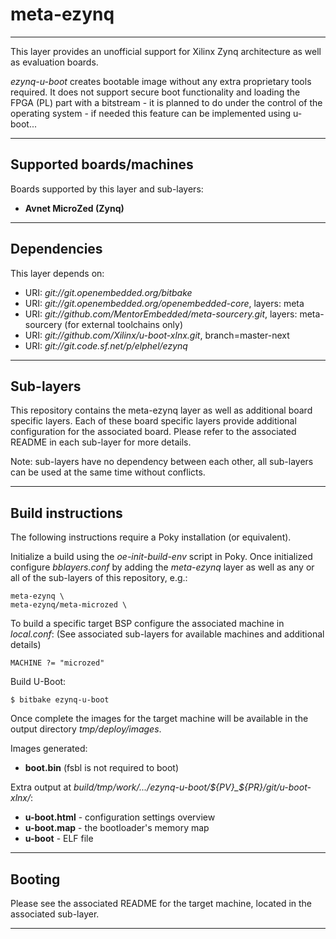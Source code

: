 # meta-ezynq
***
This layer provides an unofficial support for Xilinx Zynq architecture 
as well as evaluation boards.

*ezynq-u-boot* creates bootable image without any extra proprietary tools required.
It does not support secure boot functionality and loading the FPGA (PL) part 
with a bitstream - it is planned to do under the control of the operating system - 
if needed this feature can be implemented using u-boot...
***
## Supported boards/machines
Boards supported by this layer and sub-layers:

* **Avnet MicroZed (Zynq)**
***
## Dependencies
This layer depends on:

* URI: *git://git.openembedded.org/bitbake*
* URI: *git://git.openembedded.org/openembedded-core*, layers: meta 
* URI: *git://github.com/MentorEmbedded/meta-sourcery.git*, layers: meta-sourcery (for external toolchains only)
* URI: *git://github.com/Xilinx/u-boot-xlnx.git*, branch=master-next
* URI: *git://git.code.sf.net/p/elphel/ezynq*
***
## Sub-layers

This repository contains the meta-ezynq layer as well as additional board
specific layers. Each of these board specific layers provide additional
configuration for the associated board. Please refer to the associated README
in each sub-layer for more details.

Note: sub-layers have no dependency between each other, all sub-layers can be
used at the same time without conflicts.
***
## Build instructions
The following instructions require a Poky installation (or equivalent).

Initialize a build using the *oe-init-build-env* script in Poky. Once
initialized configure *bblayers.conf* by adding the *meta-ezynq* layer as
well as any or all of the sub-layers of this repository, e.g.:

	meta-ezynq \
	meta-ezynq/meta-microzed \

To build a specific target BSP configure the associated machine in *local.conf*:
(See associated sub-layers for available machines and additional details)

	MACHINE ?= "microzed"

Build U-Boot:

	$ bitbake ezynq-u-boot

Once complete the images for the target machine will be available in the output
directory *tmp/deploy/images*.

Images generated:

* **boot.bin** (fsbl is not required to boot)

Extra output at *build/tmp/work/.../ezynq-u-boot/${PV}_${PR}/git/u-boot-xlnx/*:

* **u-boot.html** - configuration settings overview
* **u-boot.map** - the bootloader's memory map
* **u-boot** - ELF file


******
## Booting

Please see the associated README for the target machine, located in the
associated sub-layer.
***